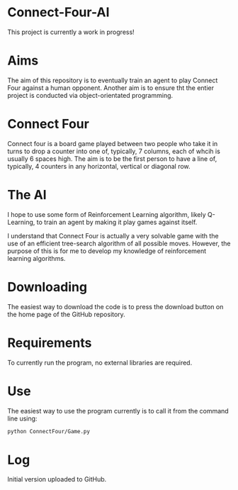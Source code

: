 # Connect-Four-AI

This project is currently a work in progress!

# Aims

The aim of this repository is to eventually train an agent to play Connect Four against a human opponent.
Another aim is to ensure tht the entier project is conducted via object-orientated programming.

# Connect Four

Connect four is a board game played between two people who take it in turns to drop a counter into one of, typically, 7 columns, each of whcih is usually 6 spaces high.
The aim is to be the first person to have a line of, typically, 4 counters in any horizontal, vertical or diagonal row.

# The AI

I hope to use some form of Reinforcement Learning algorithm, likely Q-Learning, to train an agent by making it play games against itself.

I understand that Connect Four is actually a very solvable game with the use of an efficient tree-search algorithm of all possible moves. 
However, the purpose of this is for me to develop my knowledge of reinforcement learning algorithms.

# Downloading

The easiest way to download the code is to press the download button on the home page of the GitHub repository.

# Requirements

To currently run the program, no external libraries are required.

# Use

The easiest way to use the program currently is to call it from the command line using:

```sh
python ConnectFour/Game.py
```

# Log

Initial version uploaded to GitHub.
